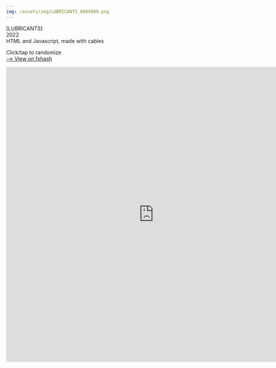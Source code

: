 ```yaml
---
img: /assets/img/LUBRICANTS_800X800.png
---
```

[LUBRICANTS]  
2022  
HTML and Javascript, made with cables  

Click/tap to randomize  
[⟶ View on fxhash](https://www.fxhash.xyz/generative/8375)   

<iframe style="width:800px;height:800px;border:0px;" src="https://cables.gl/view/61f4d955874aa65b2bad8016"></iframe>
